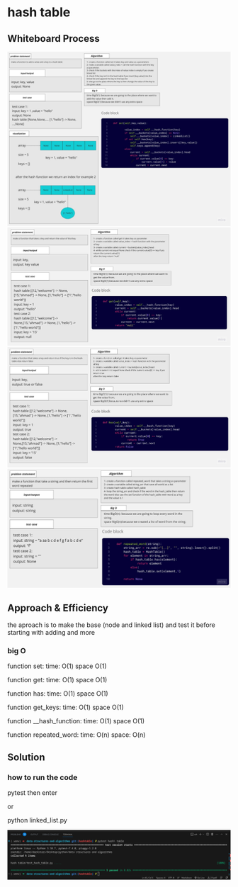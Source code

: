 # hash table

## Whiteboard Process

![Whiteboard_set](./images/set.jpg)
![Whiteboard_get](./images/get.jpg)
![Whiteboard_has](./images/has.jpg)
![Whiteboard_repeated_word](./images/repeated_word.jpg)

## Approach & Efficiency
the aproach is to make the base (node and linked list) and test it before starting with adding and more

### big O

function set:
time: O(1)
space O(1)

function get:
time: O(1)
space O(1)

function has:
time: O(1)
space O(1)

function get_keys:
time: O(1)
space O(1)

function __hash_function:
time: O(1)
space O(1)

function repeated_word:
time: O(n)
space: O(n)

## Solution

### how to run the code

pytest then enter

or

python linked_list.py

![example](./images/solution.png)